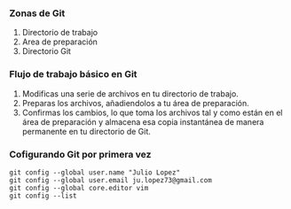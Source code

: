 

### Zonas de Git
1. Directorio de trabajo
2. Area de preparación
3. Directorio Git

### Flujo de trabajo básico en Git
1. Modificas una serie de archivos en tu directorio de trabajo.
2. Preparas los archivos, añadiendolos a tu área de preparación.
3. Confirmas los cambios, lo que toma los archivos tal y como están en el área de preparación y almacena esa copia instantánea de manera permanente en tu directorio de Git.

### Cofigurando Git por primera vez
```
git config --global user.name "Julio Lopez"
git config --global user.email ju.lopez73@gmail.com
git config --global core.editor vim
git config --list

```